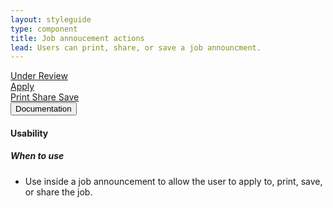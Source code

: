 ```yaml
---
layout: styleguide
type: component
title: Job annoucement actions
lead: Users can print, share, or save a job announcment.
---
```


<a href="{{ site.baseurl }}/getting-started/#maturity" class="usa-label maturity under_review">
  Under Review
</a>

<div class="preview compact">
  <div class="usajobs-joa-actions" data-object="joa-actions">
    <div class="usajobs-joa-actions__col-apply">
      <a href="https://login.usajobs.gov/account/signin" class="usa-button-primary usa-button-big usajobs-joa-actions__apply">Apply</a>
    </div>
    <div class="usajobs-joa-actions__col-sub-actions">
      <a class="usajobs-joa-actions__print" href="https://www.usajobs.gov/GetJob/PrintPreview/437919000">
        <i class="fa fa-print"></i> Print
      </a>
      <a class="usajobs-joa-actions__share" href="#share" data-object-trigger="modal" data-target="#modal-share-joa">
        <i class="fa fa-share-alt"></i> Share
      </a>
      <a class="usajobs-joa-actions__save" href="#save" data-behavior="joa-actions.toggle-save" data-state="is-unsaved">
        Save
      </a>
    </div>
  </div>
</div>

<div class="usa-accordion-bordered usa-accordion-docs">
  <button class="usa-button-unstyled usa-accordion-button"
      aria-expanded="true" aria-controls="collapsible-0">
    Documentation
  </button>
  <div id="collapsible-0" aria-hidden="false" class="usa-accordion-content">
    <h4 class="usa-heading">Usability</h4>
    <h5>When to use</h5>
    <ul class="usa-content-list">
      <li>
        Use inside a job announcement to allow the user to apply to, print, save, or share the job.
      </li>
    </ul>
  </div>
</div>
